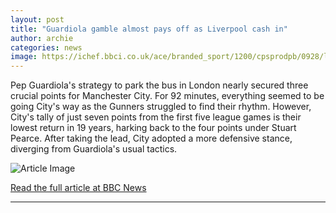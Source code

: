 ```yaml
---
layout: post
title: "Guardiola gamble almost pays off as Liverpool cash in"
author: archie
categories: news
image: https://ichef.bbci.co.uk/ace/branded_sport/1200/cpsprodpb/0928/live/da36f780-973d-11f0-84c8-99de564f0440.jpg
---
```

Pep Guardiola's strategy to park the bus in London nearly secured three crucial points for Manchester City. For 92 minutes, everything seemed to be going City's way as the Gunners struggled to find their rhythm. However, City's tally of just seven points from the first five league games is their lowest return in 19 years, harking back to the four points under Stuart Pearce. After taking the lead, City adopted a more defensive stance, diverging from Guardiola's usual tactics.

![Article Image](https://ichef.bbci.co.uk/ace/branded_sport/1200/cpsprodpb/0928/live/da36f780-973d-11f0-84c8-99de564f0440.jpg)

[Read the full article at BBC News](https://www.bbc.com/sport/football/articles/cy4rr131pnro?at_medium=RSS&at_campaign=rss)

---
